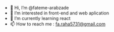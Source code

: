 - 👋 Hi, I’m @fateme-arabzade
- 👀 I’m interested in front-end and web aplication
- 🌱 I’m currently learning react
- 📫 How to reach me : fa.raha5731@gmail.com 

<!---
fateme-arabzade/fateme-arabzade is a ✨ special ✨ repository because its `README.md` (this file) appears on your GitHub profile.
You can click the Preview link to take a look at your changes.
--->
